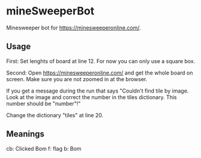 # mineSweeperBot

Minesweeper bot for https://minesweeperonline.com/. 

## Usage

First:
Set lenghts of board at line 12. For now you can only use a square box.

Second:
Open https://minesweeperonline.com/ and get the whole board on screen. Make sure you are not zoomed in at the browser.

If you get a message during the run that says "Couldn\'t find tile by image. Look at the image and correct the number in the tiles dictionary. This number should be "number"!"

Change the dictionary "tiles" at line 20.

## Meanings
cb: Clicked Bom
f: flag
b: Bom

